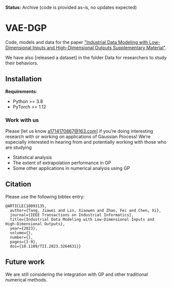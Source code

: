 **Status:** Archive (code is provided as-is, no updates expected)

# VAE-DGP
<div id="html-content"></div>
<script>
document.addEventListener("DOMContentLoaded", function() {
  var htmlContentDiv = document.getElementById("html-content");
  var iframe = document.createElement("iframe");
  iframe.setAttribute("src", "https://liange235.github.io/Intermediate-results/1D.html");
  iframe.setAttribute("frameborder", "0");
  iframe.setAttribute("width", "100%");
  iframe.setAttribute("height", "400px");
  htmlContentDiv.appendChild(iframe);
});
</script>
<!-- [![开始按钮](https://liange235.github.io/Intermediate-results/preview.jpg)](https://liange235.github.io/Intermediate-results/1D.html) -->

Code, models and data for the paper ["Industrial Data Modeling with Low-Dimensional Inputs and High-Dimensional Outputs
Supplementary Material"](https://ieeexplore.ieee.org/document/10093135).

We have also [released a dataset] in the folder Data for researchers to study their behaviors.

## Installation

**Requirements**:
- Python >= 3.8
- PyTorch >= 1.12

### Work with us

Please [let us know a1714170867@163.com] if you’re doing interesting research with or working on applications of Gaussian Process!  We’re especially interested in hearing from and potentially working with those who are studying
- Statistical analysis
- The extent of extrapolation performance in GP
- Some other applications in numerical analysis using GP

## Citation

Please use the following bibtex entry:
```
@ARTICLE{10093135,
  author={Tang, Jiawei and Lin, Xiaowen and Zhao, Fei and Chen, Xi},
  journal={IEEE Transactions on Industrial Informatics}, 
  title={Industrial Data Modeling with Low-Dimensional Inputs and High-Dimensional Outputs}, 
  year={2023},
  volume={},
  number={},
  pages={1-9},
  doi={10.1109/TII.2023.3264631}}
```

## Future work

We are still considering the integration with GP and other traditional numerical methods.
